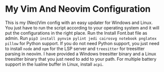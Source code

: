 # My Vim And Neovim Configuration
This is my (Neo)Vim config with an easy updater for Windows and Linux. You just have to run the script according to your operating system and it will put the configurations in the right place. Run the Install Font.bat file as admin.
Run ```pip3 install pynvim pylint jedi cairosvg notebook pnglatex pillow``` for Python support. If you do not need Python support, you just need to install ```node``` and ```npm``` for the LSP server and ```treesitter``` for treesitter parsing in neovim. I have provided a Windows treesitter binary and a Linux treesitter binary that you just need to add to your path. For multiple battery support in the lualine buffer in Linux, install ```acpi```.
